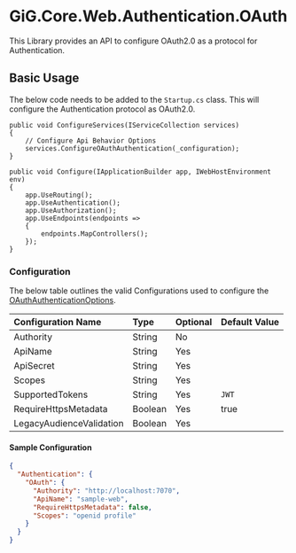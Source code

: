 ﻿# GiG.Core.Web.Authentication.OAuth

This Library provides an API to configure OAuth2.0 as a protocol for Authentication.

## Basic Usage

The below code needs to be added to the `Startup.cs` class. This will configure the Authentication protocol as OAuth2.0.

```chsarp
public void ConfigureServices(IServiceCollection services)
{
    // Configure Api Behavior Options
    services.ConfigureOAuthAuthentication(_configuration);
}

public void Configure(IApplicationBuilder app, IWebHostEnvironment env)
{
	app.UseRouting();
    app.UseAuthentication();
    app.UseAuthorization();
    app.UseEndpoints(endpoints =>
    {
        endpoints.MapControllers();
    });
}
```

### Configuration

The below table outlines the valid Configurations used to configure the [OAuthAuthenticationOptions](../src/GiG.Core.Web.Authentication.OAuth.Abstractions/OAuthAuthenticationOptions.cs).

| Configuration Name        | Type    | Optional | Default Value    |
|:--------------------------|:--------|:---------|:-----------------|
| Authority                 | String  | No       |                  |
| ApiName                   | String  | Yes      |                  |
| ApiSecret                 | String  | Yes      |                  |
| Scopes                    | String  | Yes      |                  |
| SupportedTokens           | String  | Yes      | `JWT`            |
| RequireHttpsMetadata      | Boolean | Yes      | true             |
| LegacyAudienceValidation  | Boolean | Yes      |                  |

#### Sample Configuration

```json
{
  "Authentication": {
    "OAuth": {
      "Authority": "http://localhost:7070",
      "ApiName": "sample-web",
      "RequireHttpsMetadata": false,
      "Scopes": "openid profile"
    }
  }
}
```